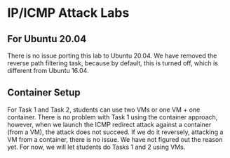 # IP/ICMP Attack Labs


## For Ubuntu 20.04

There is no issue porting this lab to Ubuntu 20.04. We have 
removed the reverse path filtering task, because by default, this is 
turned off, which is different from Ubuntu 16.04.


## Container Setup

For Task 1 and Task 2, students can use two VMs or one VM + one container. 
There is no problem with Task 1 using the container approach, however, when 
we launch the ICMP redirect attack against a container (from a VM), 
the attack does not succeed. If we do it reversely, attacking a VM 
from a container, there is no issue. We have not figured out the reason
yet. For now, we will let students do Tasks 1 and 2 using VMs. 

